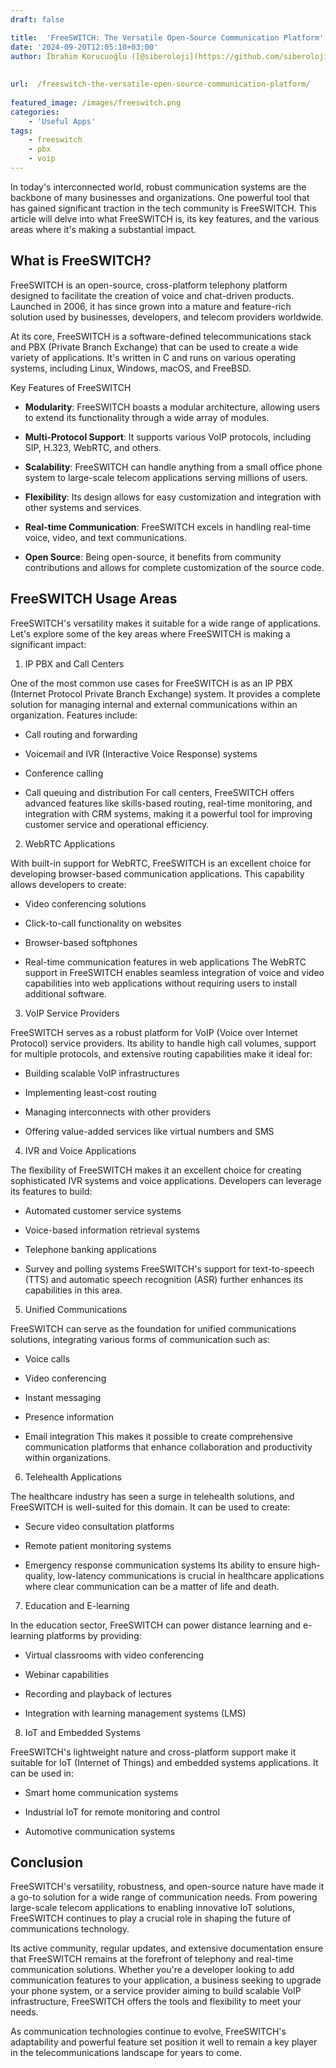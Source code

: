 ```yaml
---
draft: false

title:  'FreeSWITCH: The Versatile Open-Source Communication Platform'
date: '2024-09-20T12:05:10+03:00'
author: İbrahim Korucuoğlu ([@siberoloji](https://github.com/siberoloji))
 
 
url:  /freeswitch-the-versatile-open-source-communication-platform/
 
featured_image: /images/freeswitch.png
categories:
    - 'Useful Apps'
tags:
    - freeswitch
    - pbx
    - voip
---
```

In today's interconnected world, robust communication systems are the backbone of many businesses and organizations. One powerful tool that has gained significant traction in the tech community is FreeSWITCH. This article will delve into what FreeSWITCH is, its key features, and the various areas where it's making a substantial impact.

## What is FreeSWITCH?

FreeSWITCH is an open-source, cross-platform telephony platform designed to facilitate the creation of voice and chat-driven products. Launched in 2006, it has since grown into a mature and feature-rich solution used by businesses, developers, and telecom providers worldwide.

At its core, FreeSWITCH is a software-defined telecommunications stack and PBX (Private Branch Exchange) that can be used to create a wide variety of applications. It's written in C and runs on various operating systems, including Linux, Windows, macOS, and FreeBSD.

Key Features of FreeSWITCH
* **Modularity**: FreeSWITCH boasts a modular architecture, allowing users to extend its functionality through a wide array of modules.

* **Multi-Protocol Support**: It supports various VoIP protocols, including SIP, H.323, WebRTC, and others.

* **Scalability**: FreeSWITCH can handle anything from a small office phone system to large-scale telecom applications serving millions of users.

* **Flexibility**: Its design allows for easy customization and integration with other systems and services.

* **Real-time Communication**: FreeSWITCH excels in handling real-time voice, video, and text communications.

* **Open Source**: Being open-source, it benefits from community contributions and allows for complete customization of the source code.
## FreeSWITCH Usage Areas

FreeSWITCH's versatility makes it suitable for a wide range of applications. Let's explore some of the key areas where FreeSWITCH is making a significant impact:

1. IP PBX and Call Centers

One of the most common use cases for FreeSWITCH is as an IP PBX (Internet Protocol Private Branch Exchange) system. It provides a complete solution for managing internal and external communications within an organization. Features include:
* Call routing and forwarding

* Voicemail and IVR (Interactive Voice Response) systems

* Conference calling

* Call queuing and distribution
For call centers, FreeSWITCH offers advanced features like skills-based routing, real-time monitoring, and integration with CRM systems, making it a powerful tool for improving customer service and operational efficiency.

2. WebRTC Applications

With built-in support for WebRTC, FreeSWITCH is an excellent choice for developing browser-based communication applications. This capability allows developers to create:
* Video conferencing solutions

* Click-to-call functionality on websites

* Browser-based softphones

* Real-time communication features in web applications
The WebRTC support in FreeSWITCH enables seamless integration of voice and video capabilities into web applications without requiring users to install additional software.

3. VoIP Service Providers

FreeSWITCH serves as a robust platform for VoIP (Voice over Internet Protocol) service providers. Its ability to handle high call volumes, support for multiple protocols, and extensive routing capabilities make it ideal for:
* Building scalable VoIP infrastructures

* Implementing least-cost routing

* Managing interconnects with other providers

* Offering value-added services like virtual numbers and SMS
4. IVR and Voice Applications

The flexibility of FreeSWITCH makes it an excellent choice for creating sophisticated IVR systems and voice applications. Developers can leverage its features to build:
* Automated customer service systems

* Voice-based information retrieval systems

* Telephone banking applications

* Survey and polling systems
FreeSWITCH's support for text-to-speech (TTS) and automatic speech recognition (ASR) further enhances its capabilities in this area.

5. Unified Communications

FreeSWITCH can serve as the foundation for unified communications solutions, integrating various forms of communication such as:
* Voice calls

* Video conferencing

* Instant messaging

* Presence information

* Email integration
This makes it possible to create comprehensive communication platforms that enhance collaboration and productivity within organizations.

6. Telehealth Applications

The healthcare industry has seen a surge in telehealth solutions, and FreeSWITCH is well-suited for this domain. It can be used to create:
* Secure video consultation platforms

* Remote patient monitoring systems

* Emergency response communication systems
Its ability to ensure high-quality, low-latency communications is crucial in healthcare applications where clear communication can be a matter of life and death.

7. Education and E-learning

In the education sector, FreeSWITCH can power distance learning and e-learning platforms by providing:
* Virtual classrooms with video conferencing

* Webinar capabilities

* Recording and playback of lectures

* Integration with learning management systems (LMS)
8. IoT and Embedded Systems

FreeSWITCH's lightweight nature and cross-platform support make it suitable for IoT (Internet of Things) and embedded systems applications. It can be used in:
* Smart home communication systems

* Industrial IoT for remote monitoring and control

* Automotive communication systems
## Conclusion

FreeSWITCH's versatility, robustness, and open-source nature have made it a go-to solution for a wide range of communication needs. From powering large-scale telecom applications to enabling innovative IoT solutions, FreeSWITCH continues to play a crucial role in shaping the future of communications technology.

Its active community, regular updates, and extensive documentation ensure that FreeSWITCH remains at the forefront of telephony and real-time communication solutions. Whether you're a developer looking to add communication features to your application, a business seeking to upgrade your phone system, or a service provider aiming to build scalable VoIP infrastructure, FreeSWITCH offers the tools and flexibility to meet your needs.

As communication technologies continue to evolve, FreeSWITCH's adaptability and powerful feature set position it well to remain a key player in the telecommunications landscape for years to come.
